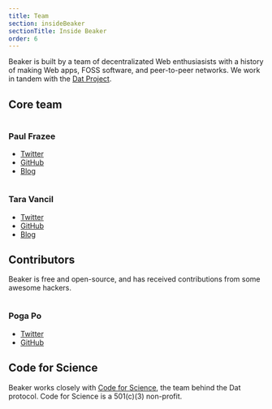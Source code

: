 ```yaml
---
title: Team
section: insideBeaker
sectionTitle: Inside Beaker
order: 6
---
```


Beaker is built by a team of decentralizated Web enthusiasists with a history of making Web apps, FOSS software, and peer-to-peer networks. We work in tandem with the [Dat Project](https://datproject.org).


## Core team

<div class="team-members">
  <div class="team-member">
    <img data-src="/img/team/pfrazee.jpg">
    <div class="info">
      <h3>Paul Frazee</h3>
      <ul>
        <li>
          <i class="fa fa-twitter"></i>
          <a href="https://twitter.com/pfrazee">Twitter</a>
        </li>
        <li>
          <i class="fa fa-github"></i>
          <a href="https://github.com/pfrazee">GitHub</a>
        </li>
        <li>
          <i class="fa fa-rss"></i>
          <a href="https://pfrazee.github.io">Blog</a>
        </li>
      </ul>
    </div>
  </div>

  <div class="team-member">
    <img data-src="/img/team/taravancil.jpg">
    <div class="info">
      <h3>Tara Vancil</h3>
      <ul>
        <li>
          <i class="fa fa-twitter"></i>
          <a href="https://twitter.com/taravancil">Twitter</a>
        </li>
        <li>
          <i class="fa fa-github"></i>
          <a href="https://github.com/taravancil">GitHub</a>
        </li>
        <li>
          <i class="fa fa-rss"></i>
          <a href="https://taravancil.com/">Blog</a>
        </li>
      </ul>
    </div>
  </div>
</div>

## Contributors

Beaker is free and open-source, and has received contributions from some awesome hackers.

<div class="team-member">
  <img data-src="/img/team/pogapo.jpg">
  <div class="info">
    <h3>Poga Po</h3>
    <ul>
      <li>
        <i class="fa fa-twitter"></i>
        <a href="https://twitter.com/devpoga">Twitter</a>
      </li>
      <li>
        <i class="fa fa-github"></i>
        <a href="https://github.com/poga">GitHub</a>
      </li>
    </ul>
  </div>
</div>

## Code for Science

Beaker works closely with [Code for Science](https://datproject.org/team), the team behind the Dat protocol. Code for Science is a 501(c)(3) non-profit.